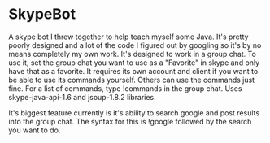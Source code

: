 # SkypeBot
A skype bot I threw together to help teach myself some Java. It's pretty poorly designed and a lot of the code I figured out by  googling so it's by no means completely my own work. It's designed to work in a group chat. To use it, set the group chat you want to use as a "Favorite" in skype and only have that as a favorite. It requires its own account and client if you want to be able to use its commands yourself. Others can use the commands just fine. For a list of commands, type !commands in the group chat. Uses skype-java-api-1.6 and jsoup-1.8.2 libraries.

It's biggest feature currently is it's ability to search google and post results into the group chat. 
The syntax for this is !google followed by the search you want to do.
